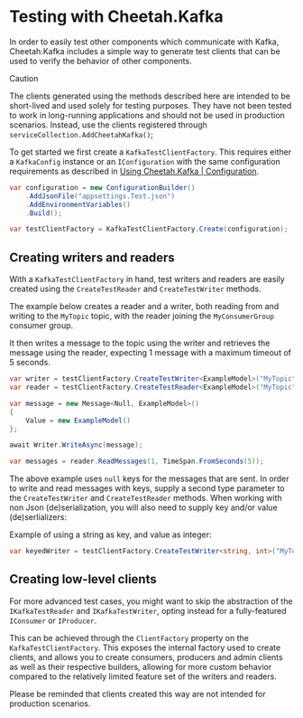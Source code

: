 # Testing with Cheetah.Kafka

In order to easily test other components which communicate with Kafka, Cheetah.Kafka includes a simple way to generate test clients that can be used to verify the behavior of other components.

> [!CAUTION]
> The clients generated using the methods described here are intended to be short-lived and used solely for testing purposes. They have not been tested to work in long-running applications and should not be used in production scenarios. Instead, use the clients registered through `serviceCollection.AddCheetahKafka()`;

To get started we first create a `KafkaTestClientFactory`. This requires either a `KafkaConfig` instance or an `IConfiguration` with the same configuration requirements as described in [Using Cheetah.Kafka | Configuration](UsingCheetahKafka.md#configuration).

```csharp
var configuration = new ConfigurationBuilder()
    .AddJsonFile("appsettings.Test.json")
    .AddEnvironmentVariables()
    .Build();

var testClientFactory = KafkaTestClientFactory.Create(configuration);
```

## Creating writers and readers
With a `KafkaTestClientFactory` in hand, test writers and readers are easily created using the `CreateTestReader` and `CreateTestWriter` methods.

The example below creates a reader and a writer, both reading from and writing to the `MyTopic` topic, with the reader joining the `MyConsumerGroup` consumer group.

It then writes a message to the topic using the writer and retrieves the message using the reader, expecting 1 message with a maximum timeout of 5 seconds.

```csharp
var writer = testClientFactory.CreateTestWriter<ExampleModel>("MyTopic");
var reader = testClientFactory.CreateTestReader<ExampleModel>("MyTopic", "MyConsumerGroup")

var message = new Message<Null, ExampleModel>()
{
    Value = new ExampleModel()
};

await Writer.WriteAsync(message);

var messages = reader.ReadMessages(1, TimeSpan.FromSeconds(5));
```

The above example uses `null` keys for the messages that are sent. In order to write and read messages with keys, supply a second type parameter to the `CreateTestWriter` and `CreateTestReader` methods. When working with non Json (de)serialization, you will also need to supply key and/or value (de)serlializers:

Example of using a string as key, and value as integer:
```csharp
var keyedWriter = testClientFactory.CreateTestWriter<string, int>("MyTopic", keySerializer: Serializers.Utf8, valueSerializer: Serializers.Int32);
```

## Creating low-level clients
For more advanced test cases, you might want to skip the abstraction of the `IKafkaTestReader` and `IKafkaTestWriter`, opting instead for a fully-featured `IConsumer` or `IProducer`.

This can be achieved through the `ClientFactory` property on the `KafkaTestClientFactory`. This exposes the internal factory used to create clients, and allows you to create consumers, producers and admin clients as well as their respective builders, allowing for more custom behavior compared to the relatively limited feature set of the writers and readers.

Please be reminded that clients created this way are not intended for production scenarios.